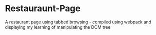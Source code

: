 # Restauraunt-Page
A restaurant page using tabbed browsing - compiled using webpack and displaying my learning of manipulating the DOM tree
